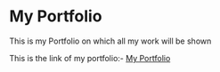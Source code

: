 # My Portfolio
This is my Portfolio on which all my work will be shown

This is the link of my portfolio:- [My Portfolio](https://rachitagarwal.vercel.app/)
